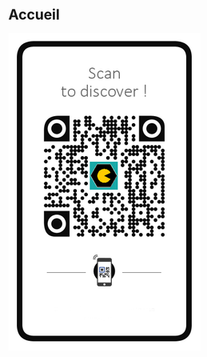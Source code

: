 # Accueil

![Hello world](https://raw.githubusercontent.com/VachetVirginie/myVuePressDoc/master/docs/qr.png)

